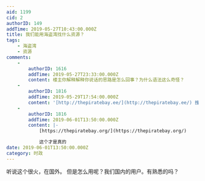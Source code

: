 ```yaml
---
aid: 1199
cid: 2
authorID: 149
addTime: 2019-05-27T10:43:00.000Z
title: 我们能用海盗湾找什么资源？
tags:
    - 海盗湾
    - 资源
comments:
    -
        authorID: 1616
        addTime: 2019-05-27T23:33:00.000Z
        content: 楼主你解释解释你说话的思路是怎么回事？为什么语法这么奇怪？
    -
        authorID: 1816
        addTime: 2019-05-29T17:54:00.000Z
        content: '[http://thepiratebay.ee/](http://thepiratebay.ee/) 搜索想要的种子。。下载'
    -
        authorID: 1816
        addTime: 2019-06-01T13:50:00.000Z
        content: |-
            [https://thepiratebay.org/](https://thepiratebay.org/)

            这个才是真的
date: 2019-06-01T13:50:00.000Z
category: 时政
---
```


听说这个很火，在国外。 但是怎么用呢？我们国内的用户。有熟悉的吗？
